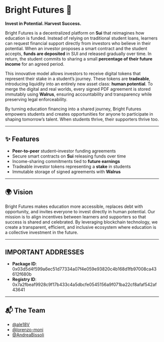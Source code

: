 # Bright Futures 🌅  
**Invest in Potential. Harvest Success.**

Bright Futures is a decentralized platform on **Sui** that reimagines how education is funded. Instead of relying on traditional student loans, learners can request financial support directly from investors who believe in their potential. When an investor proposes a smart contract and the student accepts, **funds are deposited** in SUI and released gradually over time. In return, the student commits to sharing a small **percentage of their future income** for an agreed period.  

This innovative model allows investors to receive digital tokens that represent their stake in a student’s journey. These tokens are **tradeable**, introducing liquidity into an entirely new asset class: **human potential**. To merge the digital and real worlds, every signed PDF agreement is stored immutably using **Walrus**, ensuring accountability and transparency while preserving legal enforceability.  

By turning education financing into a shared journey, Bright Futures empowers students and creates opportunities for anyone to participate in shaping tomorrow’s talent. When students thrive, their supporters thrive too.  

---

## ✨ Features
- **Peer-to-peer** student–investor funding agreements  
- Secure smart contracts on **Sui** releasing funds over time  
- Income-sharing commitments tied to **future earnings**  
- Tradeable investor tokens representing a **stake** in students  
- Immutable storage of signed agreements with **Walrus**  

---

## 🌍 Vision
Bright Futures makes education more accessible, replaces debt with opportunity, and invites everyone to invest directly in human potential. Our mission is to align incentives between learners and supporters so that success is shared and celebrated. By leveraging blockchain technology, we create a transparent, efficient, and inclusive ecosystem where education is a collective investment in the future.

---

## IMPORTANT ADDRESSES
- **Package ID**:
0x03d5d4f599a6ec51d77334a07f4e059e93820c4b168d1fb97008ca43612f680b
- **Registry ID**:
0x7a2fbeaf9928c9f17b433c4a5dbcfe0545156a9f071ba22cf8afaf542af43641

---

## 📬 The Team
- [@ale18V](https://github.com/ale18V)
- [@lorenzo-moni](https://github.com/lorenzo-moni)
- [@AndreaBissoli](https://github.com/AndreaBissoli)